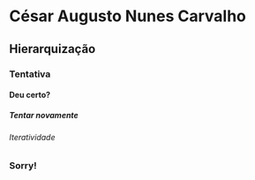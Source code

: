 # César Augusto Nunes Carvalho
## Hierarquização
### Tentativa
#### Deu certo?
##### Tentar novamente
###### Iteratividade
### Sorry!
